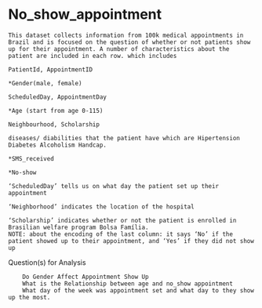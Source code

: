 # No_show_appointment
    This dataset collects information from 100k medical appointments in Brazil and is focused on the question of whether or not patients show up for their appointment. A number of characteristics about the patient are included in each row. which includes

    PatientId, AppointmentID

    *Gender(male, female)

    ScheduledDay, AppointmentDay

    *Age (start from age 0-115)

    Neighbourhood, Scholarship

    diseases/ diabilities that the patient have which are Hipertension Diabetes Alcoholism Handcap.

    *SMS_received

    *No-show

    ‘ScheduledDay’ tells us on what day the patient set up their appointment

    ‘Neighborhood’ indicates the location of the hospital

    ‘Scholarship’ indicates whether or not the patient is enrolled in Brasilian welfare program Bolsa Família.
    NOTE: about the encoding of the last column: it says ‘No’ if the patient showed up to their appointment, and ‘Yes’ if they did not show up

Question(s) for Analysis

        Do Gender Affect Appointment Show Up
        What is the Relationship between age and no_show appointment
        What day of the week was appointment set and what day to they show up the most.

